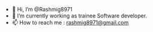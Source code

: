 - 👋 Hi, I’m @Rashmig8971
- 🌱 I’m currently working as trainee Software developer.
- 📫 How to reach me : rashmig8971@gmail.com

<!---
Rashmig8971/Rashmig8971 is a ✨ special ✨ repository because its `README.md` (this file) appears on your GitHub profile.
You can click the Preview link to take a look at your changes.
--->
